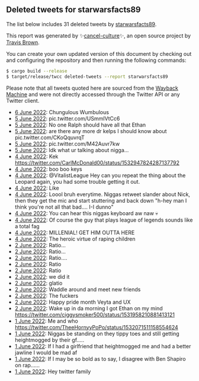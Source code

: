 ## Deleted tweets for starwarsfacts89

The list below includes 31 deleted tweets by
[starwarsfacts89](https://twitter.com/starwarsfacts89).



This report was generated by ✨[cancel-culture](https://github.com/travisbrown/cancel-culture)✨,
an open source project by [Travis Brown](https://twitter.com/travisbrown).

You can create your own updated version of this document by checking out and configuring the
repository and then running the following commands:

```bash
$ cargo build --release
$ target/release/twcc deleted-tweets --report starwarsfacts89
```

Please note that all tweets quoted here are sourced from the
[Wayback Machine](https://web.archive.org) and were not directly accessed through the Twitter API or
any Twitter client.

* [ 6 June 2022](https://web.archive.org/web/20220606003833/https://twitter.com/starwarsfacts89/status/1533609184541175808): Chungulous Wumbulous <!--1533609184541175808-->
* [ 5 June 2022](https://web.archive.org/web/20220605161254/https://twitter.com/starwarsfacts89/status/1533481783433777153): pic.twitter.com/USmmIVtCc6 <!--1533481783433777153-->
* [ 5 June 2022](https://web.archive.org/web/20220605130206/https://twitter.com/starwarsfacts89/status/1533433788831010816): No one Ralph should have all that Ethan <!--1533433788831010816-->
* [ 5 June 2022](https://web.archive.org/web/20220605073738/https://twitter.com/starwarsfacts89/status/1533352168191033344): are there any more dr kelps I should know about pic.twitter.com/CKoQquvrqT <!--1533352168191033344-->
* [ 5 June 2022](https://web.archive.org/web/20220605033901/https://twitter.com/starwarsfacts89/status/1533292159038009344): pic.twitter.com/M42Auvr7kw <!--1533292159038009344-->
* [ 5 June 2022](https://web.archive.org/web/20220605004322/https://twitter.com/starwarsfacts89/status/1533247810958950400): Idk what ur talking about nigga... <!--1533247810958950400-->
* [ 4 June 2022](https://web.archive.org/web/20220604111927/https://twitter.com/starwarsfacts89/status/1533045654549065728): Kek https://twitter.com/CarlMcDonald00/status/1532947824287137792 <!--1533045654549065728-->
* [ 4 June 2022](https://web.archive.org/web/20220604091030/https://twitter.com/starwarsfacts89/status/1533013233048891392): boo boo keys <!--1533013233048891392-->
* [ 4 June 2022](https://web.archive.org/web/20220604030640/https://twitter.com/starwarsfacts89/status/1532921665948381184): @VitalistLeague  Hey can you repeat the thing about the Leopard again, you had some trouble getting it out. <!--1532921665948381184-->
* [ 4 June 2022](https://web.archive.org/web/20220604030341/https://twitter.com/starwarsfacts89/status/1532920934763745280): Like <!--1532920934763745280-->
* [ 4 June 2022](https://web.archive.org/web/20220604030149/https://twitter.com/starwarsfacts89/status/1532920484383584257): Loool bruh everytime. Niggas retweet slander about Nick, then they get the mic and start stuttering and back down "h-hey man I think you're not all that bad.... I-I dunno" <!--1532920484383584257-->
* [ 4 June 2022](https://web.archive.org/web/20220604025429/https://twitter.com/starwarsfacts89/status/1532918533868650497): You can hear this niggas keyboard aw naw 💀 <!--1532918533868650497-->
* [ 4 June 2022](https://web.archive.org/web/20220604025212/https://twitter.com/starwarsfacts89/status/1532918058268127233): Of course the guy that plays league of legends sounds like a total fag <!--1532918058268127233-->
* [ 4 June 2022](https://web.archive.org/web/20220604024925/https://twitter.com/starwarsfacts89/status/1532917314613841920): MILLENIAL! GET HIM OUTTA HERE <!--1532917314613841920-->
* [ 4 June 2022](https://web.archive.org/web/20220604002332/https://twitter.com/starwarsfacts89/status/1532880655876788224): The heroic virtue of raping children <!--1532880655876788224-->
* [ 2 June 2022](https://web.archive.org/web/20220602155322/https://twitter.com/starwarsfacts89/status/1532389554547994624): Ratio... <!--1532389554547994624-->
* [ 2 June 2022](https://web.archive.org/web/20220602155206/https://twitter.com/starwarsfacts89/status/1532389492086415361): Ratio... <!--1532389492086415361-->
* [ 2 June 2022](https://web.archive.org/web/20220602155201/https://twitter.com/starwarsfacts89/status/1532389358552358913): Ratio.... <!--1532389358552358913-->
* [ 2 June 2022](https://web.archive.org/web/20220602155151/https://twitter.com/starwarsfacts89/status/1532389298099527682): Ratio <!--1532389298099527682-->
* [ 2 June 2022](https://web.archive.org/web/20220602155051/https://twitter.com/starwarsfacts89/status/1532389148820389888): Ratio <!--1532389148820389888-->
* [ 2 June 2022](https://web.archive.org/web/20220602194007/https://twitter.com/starwarsfacts89/status/1532388867785248768): we did it <!--1532388914664980480-->
* [ 2 June 2022](https://web.archive.org/web/20220602194007/https://twitter.com/starwarsfacts89/status/1532388867785248768): glatio <!--1532388867785248768-->
* [ 2 June 2022](https://web.archive.org/web/20220602182210/https://twitter.com/starwarsfacts89/status/1532357359229878272): Waddle around and meet new friends <!--1532357359229878272-->
* [ 2 June 2022](https://web.archive.org/web/20220602121436/https://twitter.com/starwarsfacts89/status/1532334651620356096): The fuckers <!--1532334651620356096-->
* [ 2 June 2022](https://web.archive.org/web/20220602181638/https://twitter.com/starwarsfacts89/status/1532315386288701445): Happy pride month Veyta and UX <!--1532315386288701445-->
* [ 2 June 2022](https://web.archive.org/web/20220602000507/https://twitter.com/starwarsfacts89/status/1532151112362774529): Wake up in da morning I got Ethan on my mind https://twitter.com/ciggysmoker500/status/1531958210881413121 <!--1532151112362774529-->
* [ 1 June 2022](https://web.archive.org/web/20220601214700/https://twitter.com/starwarsfacts89/status/1532116356694433800): Me and who https://twitter.com/TheeHornyyPoPo/status/1532071511158554624 <!--1532116356694433800-->
* [ 1 June 2022](https://web.archive.org/web/20220601213234/https://twitter.com/starwarsfacts89/status/1532112897345585152): Niggas be standing on they tippy toes and still getting heightmogged by their gf..... <!--1532112897345585152-->
* [ 1 June 2022](https://web.archive.org/web/20220601213135/https://twitter.com/starwarsfacts89/status/1532112458621472768): If I had a girlfriend that heightmogged me and had a better jawline I would be mad af <!--1532112458621472768-->
* [ 1 June 2022](https://web.archive.org/web/20220601211153/https://twitter.com/starwarsfacts89/status/1532106309150969856): If I may be so bold as to say, I disagree with Ben Shapiro on rap...... <!--1532106309150969856-->
* [ 1 June 2022](https://web.archive.org/web/20220601210654/https://twitter.com/starwarsfacts89/status/1532106272295686144): Hey twitter family <!--1532106272295686144-->
